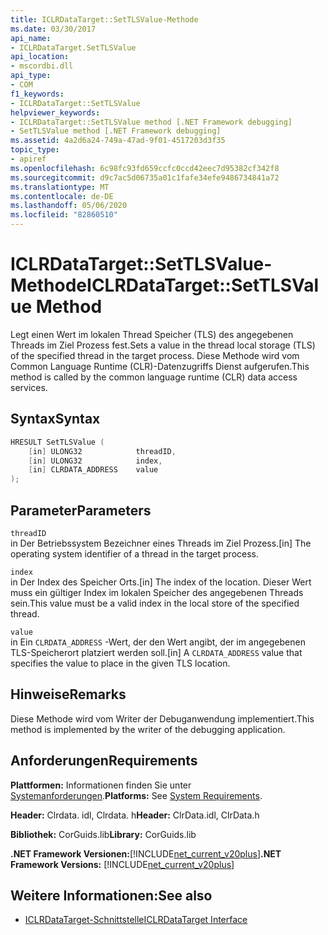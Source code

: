 ```yaml
---
title: ICLRDataTarget::SetTLSValue-Methode
ms.date: 03/30/2017
api_name:
- ICLRDataTarget.SetTLSValue
api_location:
- mscordbi.dll
api_type:
- COM
f1_keywords:
- ICLRDataTarget::SetTLSValue
helpviewer_keywords:
- ICLRDataTarget::SetTLSValue method [.NET Framework debugging]
- SetTLSValue method [.NET Framework debugging]
ms.assetid: 4a2d6a24-749a-47ad-9f01-4517203d3f35
topic_type:
- apiref
ms.openlocfilehash: 6c98fc93fd659ccfc0ccd42eec7d95382cf342f8
ms.sourcegitcommit: d9c7ac5d06735a01c1fafe34efe9486734841a72
ms.translationtype: MT
ms.contentlocale: de-DE
ms.lasthandoff: 05/06/2020
ms.locfileid: "82860510"
---
```

# <a name="iclrdatatargetsettlsvalue-method"></a><span data-ttu-id="6860e-102">ICLRDataTarget::SetTLSValue-Methode</span><span class="sxs-lookup"><span data-stu-id="6860e-102">ICLRDataTarget::SetTLSValue Method</span></span>
<span data-ttu-id="6860e-103">Legt einen Wert im lokalen Thread Speicher (TLS) des angegebenen Threads im Ziel Prozess fest.</span><span class="sxs-lookup"><span data-stu-id="6860e-103">Sets a value in the thread local storage (TLS) of the specified thread in the target process.</span></span> <span data-ttu-id="6860e-104">Diese Methode wird vom Common Language Runtime (CLR)-Datenzugriffs Dienst aufgerufen.</span><span class="sxs-lookup"><span data-stu-id="6860e-104">This method is called by the common language runtime (CLR) data access services.</span></span>  
  
## <a name="syntax"></a><span data-ttu-id="6860e-105">Syntax</span><span class="sxs-lookup"><span data-stu-id="6860e-105">Syntax</span></span>  
  
```cpp  
HRESULT SetTLSValue (  
    [in] ULONG32            threadID,  
    [in] ULONG32            index,  
    [in] CLRDATA_ADDRESS    value  
);  
```  
  
## <a name="parameters"></a><span data-ttu-id="6860e-106">Parameter</span><span class="sxs-lookup"><span data-stu-id="6860e-106">Parameters</span></span>  
 `threadID`  
 <span data-ttu-id="6860e-107">in Der Betriebssystem Bezeichner eines Threads im Ziel Prozess.</span><span class="sxs-lookup"><span data-stu-id="6860e-107">[in] The operating system identifier of a thread in the target process.</span></span>  
  
 `index`  
 <span data-ttu-id="6860e-108">in Der Index des Speicher Orts.</span><span class="sxs-lookup"><span data-stu-id="6860e-108">[in] The index of the location.</span></span> <span data-ttu-id="6860e-109">Dieser Wert muss ein gültiger Index im lokalen Speicher des angegebenen Threads sein.</span><span class="sxs-lookup"><span data-stu-id="6860e-109">This value must be a valid index in the local store of the specified thread.</span></span>  
  
 `value`  
 <span data-ttu-id="6860e-110">in Ein `CLRDATA_ADDRESS` -Wert, der den Wert angibt, der im angegebenen TLS-Speicherort platziert werden soll.</span><span class="sxs-lookup"><span data-stu-id="6860e-110">[in] A `CLRDATA_ADDRESS` value that specifies the value to place in the given TLS location.</span></span>  
  
## <a name="remarks"></a><span data-ttu-id="6860e-111">Hinweise</span><span class="sxs-lookup"><span data-stu-id="6860e-111">Remarks</span></span>  
 <span data-ttu-id="6860e-112">Diese Methode wird vom Writer der Debuganwendung implementiert.</span><span class="sxs-lookup"><span data-stu-id="6860e-112">This method is implemented by the writer of the debugging application.</span></span>  
  
## <a name="requirements"></a><span data-ttu-id="6860e-113">Anforderungen</span><span class="sxs-lookup"><span data-stu-id="6860e-113">Requirements</span></span>  
 <span data-ttu-id="6860e-114">**Plattformen:** Informationen finden Sie unter [Systemanforderungen](../../get-started/system-requirements.md).</span><span class="sxs-lookup"><span data-stu-id="6860e-114">**Platforms:** See [System Requirements](../../get-started/system-requirements.md).</span></span>  
  
 <span data-ttu-id="6860e-115">**Header:** Clrdata. idl, Clrdata. h</span><span class="sxs-lookup"><span data-stu-id="6860e-115">**Header:** ClrData.idl, ClrData.h</span></span>  
  
 <span data-ttu-id="6860e-116">**Bibliothek:** CorGuids.lib</span><span class="sxs-lookup"><span data-stu-id="6860e-116">**Library:** CorGuids.lib</span></span>  
  
 <span data-ttu-id="6860e-117">**.NET Framework Versionen:**[!INCLUDE[net_current_v20plus](../../../../includes/net-current-v20plus-md.md)]</span><span class="sxs-lookup"><span data-stu-id="6860e-117">**.NET Framework Versions:** [!INCLUDE[net_current_v20plus](../../../../includes/net-current-v20plus-md.md)]</span></span>  
  
## <a name="see-also"></a><span data-ttu-id="6860e-118">Weitere Informationen:</span><span class="sxs-lookup"><span data-stu-id="6860e-118">See also</span></span>

- [<span data-ttu-id="6860e-119">ICLRDataTarget-Schnittstelle</span><span class="sxs-lookup"><span data-stu-id="6860e-119">ICLRDataTarget Interface</span></span>](iclrdatatarget-interface.md)
